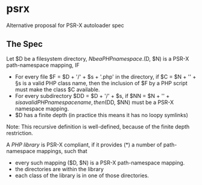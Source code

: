 psrx
====

Alternative proposal for PSR-X autoloader spec



## The Spec

Let $D be a filesystem directory, $N be a PHP namespace.
($D, $N) is a PSR-X path-namespace mapping, IF
- For every file $F = $D + '/' + $s + '.php' in the directory, if $C = $N + '\' + §s is a valid PHP class name, then the inclusion of $F by a PHP script must make the class $C available.
- For every subdirectory $DD = $D + '/' + $s, if $NN = $N + '\' + $s is a valid PHP namespace name, then ($DD, $NN) must be a PSR-X namespace mapping.
- $D has a finite depth (in practice this means it has no loopy symlinks)

Note: This recursive definition is well-defined, because of the finite depth restriction.


A *PHP library* is PSR-X compliant, if it provides (*) a number of path-namespace mappings, such that
- every such mapping ($D, $N) is a PSR-X path-namespace mapping.
- the directories are within the library
- each class of the library is in one of those directories.

